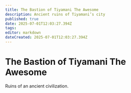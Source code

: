 ```yaml
---
title: The Bastion of Tiyamani The Awesome
description: Ancient ruins of Tiyamani’s city
published: true
date: 2025-07-01T12:03:27.394Z
tags: 
editor: markdown
dateCreated: 2025-07-01T12:03:27.394Z
---
```


# The Bastion of Tiyamani The Awesome
Ruins of an ancient civilization.